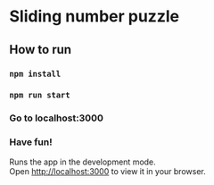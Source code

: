 # Sliding number puzzle

## How to run 

### `npm install`
### `npm run start`
### Go to localhost:3000
### Have fun!

Runs the app in the development mode.\
Open [http://localhost:3000](http://localhost:3000) to view it in your browser.
